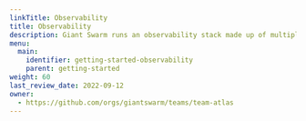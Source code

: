 ```yaml
---
linkTitle: Observability
title: Observability
description: Giant Swarm runs an observability stack made up of multiple open source components. Learn how to interact with it.
menu:
  main:
    identifier: getting-started-observability
    parent: getting-started
weight: 60
last_review_date: 2022-09-12
owner:
  - https://github.com/orgs/giantswarm/teams/team-atlas
---
```


